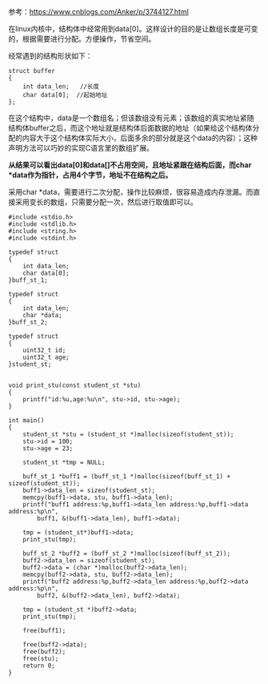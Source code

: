 参考：https://www.cnblogs.com/Anker/p/3744127.html

在linux内核中，结构体中经常用到data[0]。这样设计的目的是让数组长度是可变的，根据需要进行分配。方便操作，节省空间。

经常遇到的结构形状如下：

```
struct buffer
{
    int data_len;   //长度
    char data[0];  //起始地址
};
```

 在这个结构中，data是一个数组名；但该数组没有元素；该数组的真实地址紧随结构体buffer之后，而这个地址就是结构体后面数据的地址（如果给这个结构体分配的内容大于这个结构体实际大小，后面多余的部分就是这个data的内容）；这种声明方法可以巧妙的实现C语言里的数组扩展。



**从结果可以看出data[0]和data[]不占用空间，且地址紧跟在结构后面，而char \*data作为指针，占用4个字节，地址不在结构之后。**



采用char *data，需要进行二次分配，操作比较麻烦，很容易造成内存泄漏。而直接采用变长的数组，只需要分配一次，然后进行取值即可以。





```
#include <stdio.h>
#include <stdlib.h>
#include <string.h>
#include <stdint.h>

typedef struct
{
    int data_len;
    char data[0];
}buff_st_1;

typedef struct
{
    int data_len;
    char *data;
}buff_st_2;

typedef struct 
{
    uint32_t id;
    uint32_t age;
}student_st;


void print_stu(const student_st *stu)
{
    printf("id:%u,age:%u\n", stu->id, stu->age);
}

int main()
{
    student_st *stu = (student_st *)malloc(sizeof(student_st));
    stu->id = 100;
    stu->age = 23;

    student_st *tmp = NULL;

    buff_st_1 *buff1 = (buff_st_1 *)malloc(sizeof(buff_st_1) + sizeof(student_st));
    buff1->data_len = sizeof(student_st);
    memcpy(buff1->data, stu, buff1->data_len);
    printf("buff1 address:%p,buff1->data_len address:%p,buff1->data address:%p\n",
        buff1, &(buff1->data_len), buff1->data);

    tmp = (student_st*)buff1->data;
    print_stu(tmp);

    buff_st_2 *buff2 = (buff_st_2 *)malloc(sizeof(buff_st_2));
    buff2->data_len = sizeof(student_st);
    buff2->data = (char *)malloc(buff2->data_len);
    memcpy(buff2->data, stu, buff2->data_len);
    printf("buff2 address:%p,buff2->data_len address:%p,buff2->data address:%p\n",
        buff2, &(buff2->data_len), buff2->data);

    tmp = (student_st *)buff2->data;
    print_stu(tmp);

    free(buff1);

    free(buff2->data);
    free(buff2);
    free(stu);
    return 0;
}
```

